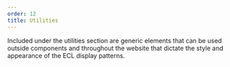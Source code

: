 ```yaml
---
order: 12
title: Utilities
---
```


Included under the utilities section are generic elements that can be used outside components and throughout the website that dictate the style and appearance of the ECL display patterns.
